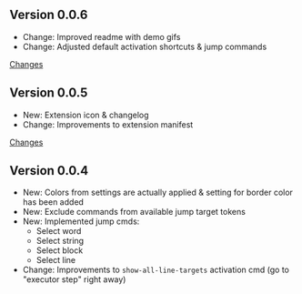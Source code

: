 ## Version 0.0.6

- Change: Improved readme with demo gifs
- Change: Adjusted default activation shortcuts & jump commands

[Changes](https://github.com/skafau/vscode-cursor-commander/compare/v0.0.4...v0.0.5)

## Version 0.0.5

- New: Extension icon & changelog
- Change: Improvements to extension manifest

[Changes](https://github.com/skafau/vscode-cursor-commander/compare/v0.0.4...v0.0.5)

## Version 0.0.4

- New: Colors from settings are actually applied & setting for border color has been added
- New: Exclude commands from available jump target tokens
- New: Implemented jump cmds:
  - Select word
  - Select string
  - Select block
  - Select line
- Change: Improvements to `show-all-line-targets` activation cmd (go to "executor step" right away)
